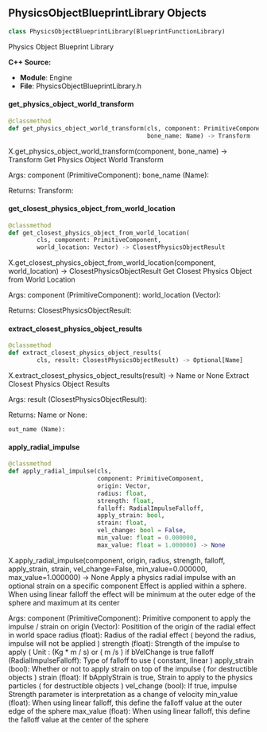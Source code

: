 ## PhysicsObjectBlueprintLibrary Objects

```python
class PhysicsObjectBlueprintLibrary(BlueprintFunctionLibrary)
```

Physics Object Blueprint Library

**C++ Source:**

- **Module**: Engine
- **File**: PhysicsObjectBlueprintLibrary.h

<a id="unreal.PhysicsObjectBlueprintLibrary.get_physics_object_world_transform"></a>

#### get_physics_object_world_transform

```python
@classmethod
def get_physics_object_world_transform(cls, component: PrimitiveComponent,
                                       bone_name: Name) -> Transform
```

X.get_physics_object_world_transform(component, bone_name) -> Transform
Get Physics Object World Transform

Args:
    component (PrimitiveComponent): 
    bone_name (Name): 

Returns:
    Transform:

<a id="unreal.PhysicsObjectBlueprintLibrary.get_closest_physics_object_from_world_location"></a>

#### get_closest_physics_object_from_world_location

```python
@classmethod
def get_closest_physics_object_from_world_location(
        cls, component: PrimitiveComponent,
        world_location: Vector) -> ClosestPhysicsObjectResult
```

X.get_closest_physics_object_from_world_location(component, world_location) -> ClosestPhysicsObjectResult
Get Closest Physics Object from World Location

Args:
    component (PrimitiveComponent): 
    world_location (Vector): 

Returns:
    ClosestPhysicsObjectResult:

<a id="unreal.PhysicsObjectBlueprintLibrary.extract_closest_physics_object_results"></a>

#### extract_closest_physics_object_results

```python
@classmethod
def extract_closest_physics_object_results(
        cls, result: ClosestPhysicsObjectResult) -> Optional[Name]
```

X.extract_closest_physics_object_results(result) -> Name or None
Extract Closest Physics Object Results

Args:
    result (ClosestPhysicsObjectResult): 

Returns:
    Name or None: 

    out_name (Name):

<a id="unreal.PhysicsObjectBlueprintLibrary.apply_radial_impulse"></a>

#### apply_radial_impulse

```python
@classmethod
def apply_radial_impulse(cls,
                         component: PrimitiveComponent,
                         origin: Vector,
                         radius: float,
                         strength: float,
                         falloff: RadialImpulseFalloff,
                         apply_strain: bool,
                         strain: float,
                         vel_change: bool = False,
                         min_value: float = 0.000000,
                         max_value: float = 1.000000) -> None
```

X.apply_radial_impulse(component, origin, radius, strength, falloff, apply_strain, strain, vel_change=False, min_value=0.000000, max_value=1.000000) -> None
Apply a physics radial impulse with an optional strain on a specific component
Effect is applied within a sphere. When using linear falloff the effect will be minimum at the outer edge of the sphere and maximum at its center

Args:
    component (PrimitiveComponent): Primitive component to apply the impulse / strain on
    origin (Vector): Positition of the origin of the radial effect in world space
    radius (float): Radius of the radial effect ( beyond the radius, impulse will not be applied )
    strength (float): Strength of the impulse to apply ( Unit : (Kg * m / s) or ( m /s ) if bVelChange is true
    falloff (RadialImpulseFalloff): Type of falloff to use ( constant, linear )
    apply_strain (bool): Whether or not to apply strain on top of the impulse ( for destructible objects )
    strain (float): If bApplyStrain is true, Strain to apply to the physics particles ( for destructible objects )
    vel_change (bool): If true, impulse Strength parameter is interpretation as a change of velocity
    min_value (float): When using linear falloff, this define the falloff value at the outer edge of the sphere
    max_value (float): When using linear falloff, this define the falloff value at the center of the sphere

<a id="unreal.PhysicsSpringComponent"></a>
